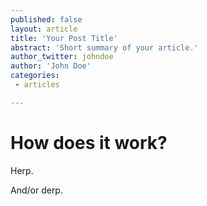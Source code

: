 ```yaml
---
published: false
layout: article
title: 'Your Post Title'
abstract: 'Short summary of your article.'
author_twitter: johndoe
author: 'John Doe'
categories:
 - articles

---
```

# How does it work?

Herp. 

And/or derp. 